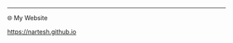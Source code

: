 -------------------------------------------------------------------------------------------------------------------------------------------------------------------------
:globe_with_meridians: My Website

https://nartesh.github.io
